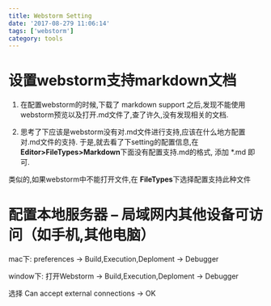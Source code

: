 ```yaml
---
title: Webstorm Setting
date: '2017-08-279 11:06:14'
tags: ['webstorm']
category: tools
---
```

 

# 设置webstorm支持markdown文档
1. 在配置webstorm的时候,下载了 markdown support 之后,发现不能使用webstorm预览以及打开.md文件了,查了许久,没有发现相关的文档.

2. 思考了下应该是webstorm没有对.md文件进行支持,应该在什么地方配置对.md文件的支持.
于是,就去看了下setting的配置信息,在**Editor>FileTypes>Markdown**下面没有配置支持.md的格式,
添加 *.md 即可.

类似的,如果webstorm中不能打开文件,在 **FileTypes**下选择配置支持此种文件

# 配置本地服务器 – 局域网内其他设备可访问（如手机,其他电脑）

mac下: preferences -> Build,Execution,Deploment -> Debugger

window下:  打开Webstorm -> Build,Execution,Deploment  -> Debugger  

选择 Can accept external connections -> OK







